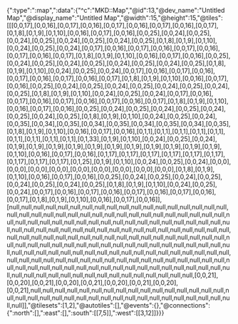 {":type":":map",":data":{"^c":"MKD::Map","@id":13,"@dev_name":"Untitled Map","@display_name":"Untitled Map","@width":15,"@height":15,"@tiles":[[[0,0,17],[0,0,16],[0,0,17],[0,0,16],[0,0,17],[0,0,16],[0,0,17],[0,0,16],[0,0,17],[0,1,8],[0,1,9],[0,1,10],[0,0,16],[0,0,17],[0,0,16],[0,0,25],[0,0,24],[0,0,25],[0,0,24],[0,0,25],[0,0,24],[0,0,25],[0,0,24],[0,0,25],[0,1,8],[0,1,9],[0,1,10],[0,0,24],[0,0,25],[0,0,24],[0,0,17],[0,0,16],[0,0,17],[0,0,16],[0,0,17],[0,0,16],[0,0,17],[0,0,16],[0,0,17],[0,1,8],[0,1,9],[0,1,10],[0,0,16],[0,0,17],[0,0,16],[0,0,25],[0,0,24],[0,0,25],[0,0,24],[0,0,25],[0,0,24],[0,0,25],[0,0,24],[0,0,25],[0,1,8],[0,1,9],[0,1,10],[0,0,24],[0,0,25],[0,0,24],[0,0,17],[0,0,16],[0,0,17],[0,0,16],[0,0,17],[0,0,16],[0,0,17],[0,0,16],[0,0,17],[0,1,8],[0,1,9],[0,1,10],[0,0,16],[0,0,17],[0,0,16],[0,0,25],[0,0,24],[0,0,25],[0,0,24],[0,0,25],[0,0,24],[0,0,25],[0,0,24],[0,0,25],[0,1,8],[0,1,9],[0,1,10],[0,0,24],[0,0,25],[0,0,24],[0,0,17],[0,0,16],[0,0,17],[0,0,16],[0,0,17],[0,0,16],[0,0,17],[0,0,16],[0,0,17],[0,1,8],[0,1,9],[0,1,10],[0,0,16],[0,0,17],[0,0,16],[0,0,25],[0,0,24],[0,0,25],[0,0,24],[0,0,25],[0,0,24],[0,0,25],[0,0,24],[0,0,25],[0,1,8],[0,1,9],[0,1,10],[0,0,24],[0,0,25],[0,0,24],[0,0,35],[0,0,34],[0,0,35],[0,0,34],[0,0,35],[0,0,34],[0,0,35],[0,0,34],[0,0,35],[0,1,8],[0,1,9],[0,1,10],[0,0,16],[0,0,17],[0,0,16],[0,1,1],[0,1,1],[0,1,1],[0,1,1],[0,1,1],[0,1,1],[0,1,1],[0,1,1],[0,1,1],[0,1,33],[0,1,9],[0,1,10],[0,0,24],[0,0,25],[0,0,24],[0,1,9],[0,1,9],[0,1,9],[0,1,9],[0,1,9],[0,1,9],[0,1,9],[0,1,9],[0,1,9],[0,1,9],[0,1,9],[0,1,10],[0,0,16],[0,0,17],[0,0,16],[0,1,17],[0,1,17],[0,1,17],[0,1,17],[0,1,17],[0,1,17],[0,1,17],[0,1,17],[0,1,17],[0,1,25],[0,1,9],[0,1,10],[0,0,24],[0,0,25],[0,0,24],[0,0,0],[0,0,0],[0,0,0],[0,0,0],[0,0,0],[0,0,0],[0,0,0],[0,0,0],[0,0,0],[0,1,8],[0,1,9],[0,1,10],[0,0,16],[0,0,17],[0,0,16],[0,0,25],[0,0,24],[0,0,25],[0,0,24],[0,0,25],[0,0,24],[0,0,25],[0,0,24],[0,0,25],[0,1,8],[0,1,9],[0,1,10],[0,0,24],[0,0,25],[0,0,24],[0,0,17],[0,0,16],[0,0,17],[0,0,16],[0,0,17],[0,0,16],[0,0,17],[0,0,16],[0,0,17],[0,1,8],[0,1,9],[0,1,10],[0,0,16],[0,0,17],[0,0,16]],[null,null,null,null,null,null,null,null,null,null,null,null,null,null,null,null,null,null,null,null,null,null,null,null,null,null,null,null,null,null,null,null,null,null,null,null,null,null,null,null,null,null,null,null,null,null,null,null,null,null,null,null,null,null,null,null,null,null,null,null,null,null,null,null,null,null,null,null,null,null,null,null,null,null,null,null,null,null,null,null,null,null,null,null,null,null,null,null,null,null,null,null,null,null,null,null,null,null,null,null,null,null,null,null,null,null,null,null,null,null,null,null,null,null,null,null,null,null,null,null,null,null,null,null,null,null,null,null,null,null,null,null,null,null,null,null,null,null,null,null,null,null,null,null,null,null,null,null,null,null,null,null,null,null,null,null,null,null,null,null,null,null,null,null,null,null,null,null,null,null,null,null,null,null,null,null,null,null,null,null,[0,0,21],[0,0,20],[0,0,21],[0,0,20],[0,0,21],[0,0,20],[0,0,21],[0,0,20],[0,0,21],null,null,null,null,null,null,null,null,null,null,null,null,null,null,null,null,null,null,null,null,null,null,null,null,null,null,null,null,null,null,null,null,null,null,null,null]],"@tilesets":[1,2],"@autotiles":[],"@events":{},"@connections":{":north":[],":east":[],":south":[[7,5]],":west":[[3,12]]}}}